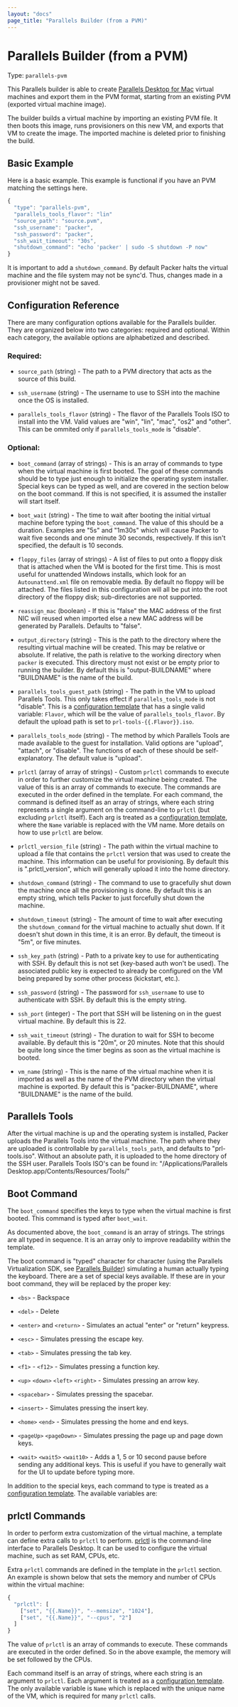 ```yaml
---
layout: "docs"
page_title: "Parallels Builder (from a PVM)"
---
```


# Parallels Builder (from a PVM)

Type: `parallels-pvm`

This Parallels builder is able to create
[Parallels Desktop for Mac](http://www.parallels.com/products/desktop/)
virtual machines and export them in the PVM format, starting from an
existing PVM (exported virtual machine image).

The builder builds a virtual machine by importing an existing PVM
file. It then boots this image, runs provisioners on this new VM, and
exports that VM to create the image. The imported machine is deleted prior
to finishing the build.

## Basic Example

Here is a basic example. This example is functional if you have an PVM matching
the settings here.

```javascript
{
  "type": "parallels-pvm",
  "parallels_tools_flavor": "lin"
  "source_path": "source.pvm",
  "ssh_username": "packer",
  "ssh_password": "packer",
  "ssh_wait_timeout": "30s",
  "shutdown_command": "echo 'packer' | sudo -S shutdown -P now"
}
```

It is important to add a `shutdown_command`. By default Packer halts the
virtual machine and the file system may not be sync'd. Thus, changes made in a
provisioner might not be saved.

## Configuration Reference

There are many configuration options available for the Parallels builder.
They are organized below into two categories: required and optional. Within
each category, the available options are alphabetized and described.

### Required:

* `source_path` (string) - The path to a PVM directory that acts as
  the source of this build.

* `ssh_username` (string) - The username to use to SSH into the machine
  once the OS is installed.

* `parallels_tools_flavor` (string) - The flavor of the Parallels Tools ISO to
  install into the VM. Valid values are "win", "lin", "mac", "os2" and "other".
  This can be ommited only if `parallels_tools_mode` is "disable".

### Optional:

* `boot_command` (array of strings) - This is an array of commands to type
  when the virtual machine is first booted. The goal of these commands should
  be to type just enough to initialize the operating system installer. Special
  keys can be typed as well, and are covered in the section below on the boot
  command. If this is not specified, it is assumed the installer will start
  itself.

* `boot_wait` (string) - The time to wait after booting the initial virtual
  machine before typing the `boot_command`. The value of this should be
  a duration. Examples are "5s" and "1m30s" which will cause Packer to wait
  five seconds and one minute 30 seconds, respectively. If this isn't specified,
  the default is 10 seconds.

* `floppy_files` (array of strings) - A list of files to put onto a floppy
  disk that is attached when the VM is booted for the first time. This is
  most useful for unattended Windows installs, which look for an
  `Autounattend.xml` file on removable media. By default no floppy will
  be attached. The files listed in this configuration will all be put
  into the root directory of the floppy disk; sub-directories are not supported.

* `reassign_mac` (boolean) - If this is "false" the MAC address of the first
  NIC will reused when imported else a new MAC address will be generated by
  Parallels. Defaults to "false".

* `output_directory` (string) - This is the path to the directory where the
  resulting virtual machine will be created. This may be relative or absolute.
  If relative, the path is relative to the working directory when `packer`
  is executed. This directory must not exist or be empty prior to running the builder.
  By default this is "output-BUILDNAME" where "BUILDNAME" is the name
  of the build.

* `parallels_tools_guest_path` (string) - The path in the VM to upload Parallels
  Tools. This only takes effect if `parallels_tools_mode` is not "disable".
  This is a [configuration template](/docs/templates/configuration-templates.html)
  that has a single valid variable: `Flavor`, which will be the value of
  `parallels_tools_flavor`. By default the upload path is set to
  `prl-tools-{{.Flavor}}.iso`.

* `parallels_tools_mode` (string) - The method by which Parallels Tools are
  made available to the guest for installation. Valid options are "upload",
  "attach", or "disable". The functions of each of these should be
  self-explanatory. The default value is "upload".

* `prlctl` (array of array of strings) - Custom `prlctl` commands to execute in
  order to further customize the virtual machine being created. The value of
  this is an array of commands to execute. The commands are executed in the order
  defined in the template. For each command, the command is defined itself as an
  array of strings, where each string represents a single argument on the
  command-line to `prlctl` (but excluding `prlctl` itself). Each arg is treated
  as a [configuration template](/docs/templates/configuration-templates.html),
  where the `Name` variable is replaced with the VM name. More details on how
  to use `prlctl` are below.

* `prlctl_version_file` (string) - The path within the virtual machine to upload
  a file that contains the `prlctl` version that was used to create the machine.
  This information can be useful for provisioning. By default this is
  ".prlctl_version", which will generally upload it into the home directory.

* `shutdown_command` (string) - The command to use to gracefully shut down
  the machine once all the provisioning is done. By default this is an empty
  string, which tells Packer to just forcefully shut down the machine.

* `shutdown_timeout` (string) - The amount of time to wait after executing
  the `shutdown_command` for the virtual machine to actually shut down.
  If it doesn't shut down in this time, it is an error. By default, the timeout
  is "5m", or five minutes.

* `ssh_key_path` (string) - Path to a private key to use for authenticating
  with SSH. By default this is not set (key-based auth won't be used).
  The associated public key is expected to already be configured on the
  VM being prepared by some other process (kickstart, etc.).

* `ssh_password` (string) - The password for `ssh_username` to use to
  authenticate with SSH. By default this is the empty string.

* `ssh_port` (integer) - The port that SSH will be listening on in the guest
  virtual machine. By default this is 22.

* `ssh_wait_timeout` (string) - The duration to wait for SSH to become
  available. By default this is "20m", or 20 minutes. Note that this should
  be quite long since the timer begins as soon as the virtual machine is booted.

* `vm_name` (string) - This is the name of the virtual machine when it is
  imported as well as the name of the PVM directory when the virtual machine is
  exported. By default this is "packer-BUILDNAME", where "BUILDNAME" is
  the name of the build.

## Parallels Tools
After the virtual machine is up and the operating system is installed, Packer
uploads the Parallels Tools into the virtual machine. The path where they are
uploaded is controllable by `parallels_tools_path`, and defaults to
"prl-tools.iso". Without an absolute path, it is uploaded to the home directory
of the SSH user. Parallels Tools ISO's can be found in:
"/Applications/Parallels Desktop.app/Contents/Resources/Tools/"

## Boot Command

The `boot_command` specifies the keys to type when the virtual machine is first booted. This command is typed after `boot_wait`.

As documented above, the `boot_command` is an array of strings. The
strings are all typed in sequence. It is an array only to improve readability
within the template.

The boot command is "typed" character for character (using the Parallels
Virtualization SDK, see [Parallels Builder](/docs/builders/parallels.html))
simulating a human actually typing the keyboard. There are a set of special
keys available. If these are in your boot command, they will be replaced by
the proper key:

* `<bs>` - Backspace

* `<del>` - Delete

* `<enter>` and `<return>` - Simulates an actual "enter" or "return" keypress.

* `<esc>` - Simulates pressing the escape key.

* `<tab>` - Simulates pressing the tab key.

* `<f1>` - `<f12>` - Simulates pressing a function key.

* `<up>` `<down>` `<left>` `<right>` - Simulates pressing an arrow key.

* `<spacebar>` - Simulates pressing the spacebar.

* `<insert>` - Simulates pressing the insert key.

* `<home>` `<end>` - Simulates pressing the home and end keys.

* `<pageUp>` `<pageDown>` - Simulates pressing the page up and page down keys.

* `<wait>` `<wait5>` `<wait10>` - Adds a 1, 5 or 10 second pause before sending any additional keys. This
  is useful if you have to generally wait for the UI to update before typing more.

In addition to the special keys, each command to type is treated as a
[configuration template](/docs/templates/configuration-templates.html).
The available variables are:

## prlctl Commands
In order to perform extra customization of the virtual machine, a template can
define extra calls to `prlctl` to perform.
[prlctl](http://download.parallels.com/desktop/v9/ga/docs/en_US/Parallels%20Command%20Line%20Reference%20Guide.pdf)
is the command-line interface to Parallels Desktop. It can be used to configure
the virtual machine, such as set RAM, CPUs, etc.

Extra `prlctl` commands are defined in the template in the `prlctl` section.
An example is shown below that sets the memory and number of CPUs within the
virtual machine:

```javascript
{
  "prlctl": [
    ["set", "{{.Name}}", "--memsize", "1024"],
    ["set", "{{.Name}}", "--cpus", "2"]
  ]
}
```

The value of `prlctl` is an array of commands to execute. These commands are
executed in the order defined. So in the above example, the memory will be set
followed by the CPUs.

Each command itself is an array of strings, where each string is an argument to
`prlctl`. Each argument is treated as a
[configuration template](/docs/templates/configuration-templates.html). The only
available variable is `Name` which is replaced with the unique name of the VM,
which is required for many `prlctl` calls.
